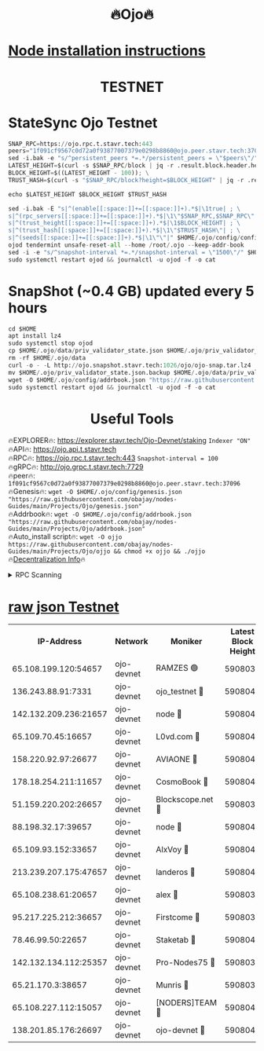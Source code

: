 <h1 align="center"> 🔥Ojo🔥</h1>

[Node installation instructions](https://github.com/obajay/nodes-Guides/tree/main/Projects/Ojo)
=

<h1 align="center"> TESTNET</h1>

# StateSync Ojo Testnet
```python
SNAP_RPC=https://ojo.rpc.t.stavr.tech:443
peers="1f091cf9567c0d72a0f93877007379e0298b8860@ojo.peer.stavr.tech:37096"
sed -i.bak -e "s/^persistent_peers *=.*/persistent_peers = \"$peers\"/" $HOME/.ojo/config/config.toml
LATEST_HEIGHT=$(curl -s $SNAP_RPC/block | jq -r .result.block.header.height); \
BLOCK_HEIGHT=$((LATEST_HEIGHT - 100)); \
TRUST_HASH=$(curl -s "$SNAP_RPC/block?height=$BLOCK_HEIGHT" | jq -r .result.block_id.hash)

echo $LATEST_HEIGHT $BLOCK_HEIGHT $TRUST_HASH

sed -i.bak -E "s|^(enable[[:space:]]+=[[:space:]]+).*$|\1true| ; \
s|^(rpc_servers[[:space:]]+=[[:space:]]+).*$|\1\"$SNAP_RPC,$SNAP_RPC\"| ; \
s|^(trust_height[[:space:]]+=[[:space:]]+).*$|\1$BLOCK_HEIGHT| ; \
s|^(trust_hash[[:space:]]+=[[:space:]]+).*$|\1\"$TRUST_HASH\"| ; \
s|^(seeds[[:space:]]+=[[:space:]]+).*$|\1\"\"|" $HOME/.ojo/config/config.toml
ojod tendermint unsafe-reset-all --home /root/.ojo --keep-addr-book
sed -i -e "s/^snapshot-interval *=.*/snapshot-interval = \"1500\"/" $HOME/.ojo/config/app.toml
sudo systemctl restart ojod && journalctl -u ojod -f -o cat
```
# SnapShot (~0.4 GB) updated every 5 hours
```python
cd $HOME
apt install lz4
sudo systemctl stop ojod
cp $HOME/.ojo/data/priv_validator_state.json $HOME/.ojo/priv_validator_state.json.backup
rm -rf $HOME/.ojo/data
curl -o - -L http://ojo.snapshot.stavr.tech:1026/ojo/ojo-snap.tar.lz4 | lz4 -c -d - | tar -x -C $HOME/.ojo --strip-components 2
mv $HOME/.ojo/priv_validator_state.json.backup $HOME/.ojo/data/priv_validator_state.json
wget -O $HOME/.ojo/config/addrbook.json "https://raw.githubusercontent.com/obajay/nodes-Guides/main/Projects/Ojo/addrbook.json"
sudo systemctl restart ojod && journalctl -u ojod -f -o cat
```
 <h1 align="center"> Useful Tools</h1>

🔥EXPLORER🔥:        https://explorer.stavr.tech/Ojo-Devnet/staking        `Indexer "ON"` \
🔥API🔥:                     https://ojo.api.t.stavr.tech \
🔥RPC🔥:                    https://ojo.rpc.t.stavr.tech:443              `Snapshot-interval = 100` \
🔥gRPC🔥:                  http://ojo.grpc.t.stavr.tech:7729 \
🔥peer🔥:                   `1f091cf9567c0d72a0f93877007379e0298b8860@ojo.peer.stavr.tech:37096` \
🔥Genesis🔥:    ```wget -O $HOME/.ojo/config/genesis.json "https://raw.githubusercontent.com/obajay/nodes-Guides/main/Projects/Ojo/genesis.json"``` \
🔥Addrbook🔥:    ```wget -O $HOME/.ojo/config/addrbook.json "https://raw.githubusercontent.com/obajay/nodes-Guides/main/Projects/Ojo/addrbook.json"``` \
🔥Auto_install script🔥: ```wget -O ojjo https://raw.githubusercontent.com/obajay/nodes-Guides/main/Projects/Ojo/ojjo && chmod +x ojjo && ./ojjo``` \
🔥[Decentralization Info](https://github.com/obajay/StateSync-snapshots/tree/main/Projects/Ojo/Decentralization)🔥



<details>
<summary>RPC Scanning</summary>

<h2 align="center"> We scan nodes in real time every 4 hours. And we provide the final result of RPC endpoints.
We cannot influence the operation of these nodes in any way. </h2>


```python
If Voting Power is higher than 0 --> then the Node is a validator of the network and may be subject to attack and be a potential threat to the chain.
```
```python
We marked such validators with a red symbol
```

</details>

[raw json Testnet](https://rpc-check.ojot.stavr.tech/ojot/rpc-ojot-result.json)
=


<table><tr><th>IP-Address</th><th>Network</th><th>Moniker</th><th>Latest Block Height</th><th>Earliest Block Height</th><th>Catching Up</th><th>Tx Index</th><th>Voting Power</th><th>Scan Time</th></tr><tr><td>65.108.199.120:54657</td><td>ojo-devnet</td><td>RAMZES 🟢</td><td>5908038</td><td>306156</td><td>False</td><td>on</td><td>0</td><td>2024-03-16T12:17:15.009699190UTC</td></tr><tr><td>136.243.88.91:7331</td><td>ojo-devnet</td><td>ojo_testnet 🔴</td><td>5908040</td><td>308845</td><td>False</td><td>on</td><td>1000</td><td>2024-03-16T12:17:22.504389998UTC</td></tr><tr><td>142.132.209.236:21657</td><td>ojo-devnet</td><td>node 🔴</td><td>5908042</td><td>350001</td><td>False</td><td>on</td><td>1999</td><td>2024-03-16T12:17:33.797308933UTC</td></tr><tr><td>65.109.70.45:16657</td><td>ojo-devnet</td><td>L0vd.com 🔴</td><td>5908043</td><td>695918</td><td>False</td><td>off</td><td>998</td><td>2024-03-16T12:17:41.345544696UTC</td></tr><tr><td>158.220.92.97:26677</td><td>ojo-devnet</td><td>AVIAONE 🔴</td><td>5908041</td><td>2754001</td><td>False</td><td>on</td><td>19926</td><td>2024-03-16T12:17:31.013348271UTC</td></tr><tr><td>178.18.254.211:11657</td><td>ojo-devnet</td><td>CosmoBook 🔴</td><td>5908042</td><td>4392001</td><td>False</td><td>off</td><td>1047</td><td>2024-03-16T12:17:36.196445181UTC</td></tr><tr><td>51.159.220.202:26657</td><td>ojo-devnet</td><td>Blockscope.net 🔴</td><td>5908038</td><td>4425001</td><td>False</td><td>on</td><td>2111</td><td>2024-03-16T12:17:14.422298644UTC</td></tr><tr><td>88.198.32.17:39657</td><td>ojo-devnet</td><td>node 🔴</td><td>5908042</td><td>4710001</td><td>False</td><td>on</td><td>107536</td><td>2024-03-16T12:17:36.400242375UTC</td></tr><tr><td>65.109.93.152:33657</td><td>ojo-devnet</td><td>AlxVoy 🔴</td><td>5908042</td><td>4943001</td><td>False</td><td>on</td><td>6350855</td><td>2024-03-16T12:17:33.582847755UTC</td></tr><tr><td>213.239.207.175:47657</td><td>ojo-devnet</td><td>landeros 🔴</td><td>5908041</td><td>4967924</td><td>False</td><td>off</td><td>11083</td><td>2024-03-16T12:17:31.236193847UTC</td></tr><tr><td>65.108.238.61:20657</td><td>ojo-devnet</td><td>alex 🔴</td><td>5908038</td><td>5131001</td><td>False</td><td>on</td><td>11359</td><td>2024-03-16T12:17:14.724749915UTC</td></tr><tr><td>95.217.225.212:36657</td><td>ojo-devnet</td><td>Firstcome 🔴</td><td>5908039</td><td>5251946</td><td>False</td><td>on</td><td>13566</td><td>2024-03-16T12:17:20.243128871UTC</td></tr><tr><td>78.46.99.50:22657</td><td>ojo-devnet</td><td>Staketab 🔴</td><td>5908043</td><td>5668501</td><td>False</td><td>on</td><td>1276</td><td>2024-03-16T12:17:41.573915384UTC</td></tr><tr><td>142.132.134.112:25357</td><td>ojo-devnet</td><td>Pro-Nodes75 🔴</td><td>5908039</td><td>5808039</td><td>False</td><td>on</td><td>24651</td><td>2024-03-16T12:17:17.561177661UTC</td></tr><tr><td>65.21.170.3:38657</td><td>ojo-devnet</td><td>Munris 🔴</td><td>5908039</td><td>5808039</td><td>False</td><td>off</td><td>20123</td><td>2024-03-16T12:17:19.920882592UTC</td></tr><tr><td>65.108.227.112:15057</td><td>ojo-devnet</td><td>[NODERS]TEAM 🔴</td><td>5908043</td><td>5808043</td><td>False</td><td>off</td><td>9999</td><td>2024-03-16T12:17:40.794173951UTC</td></tr><tr><td>138.201.85.176:26697</td><td>ojo-devnet</td><td>ojo-devnet 🔴</td><td>5908043</td><td>5808043</td><td>False</td><td>on</td><td>1000024000</td><td>2024-03-16T12:17:41.054281145UTC</td></tr></table>
